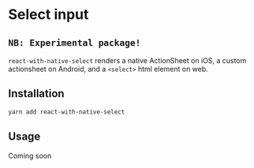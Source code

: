 # Select input

## `NB: Experimental package!`

`react-with-native-select` renders a native ActionSheet on iOS, a custom actionsheet on Android, and a `<select>` html element on web.

## Installation

```bash
yarn add react-with-native-select
```

## Usage

Coming soon
